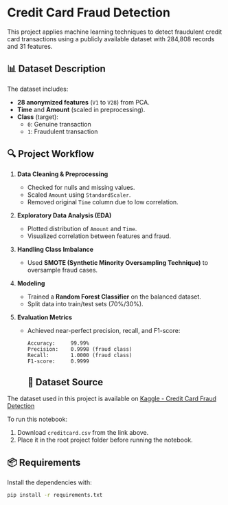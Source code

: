 # Credit Card Fraud Detection

This project applies machine learning techniques to detect fraudulent credit card transactions using a publicly available dataset with 284,808 records and 31 features.

## 📊 Dataset Description

The dataset includes:
- **28 anonymized features** (`V1` to `V28`) from PCA.
- **Time** and **Amount** (scaled in preprocessing).
- **Class** (target):  
  - `0`: Genuine transaction  
  - `1`: Fraudulent transaction

## 🔍 Project Workflow

1. **Data Cleaning & Preprocessing**
   - Checked for nulls and missing values.
   - Scaled `Amount` using `StandardScaler`.
   - Removed original `Time` column due to low correlation.

2. **Exploratory Data Analysis (EDA)**
   - Plotted distribution of `Amount` and `Time`.
   - Visualized correlation between features and fraud.

3. **Handling Class Imbalance**
   - Used **SMOTE (Synthetic Minority Oversampling Technique)** to oversample fraud cases.

4. **Modeling**
   - Trained a **Random Forest Classifier** on the balanced dataset.
   - Split data into train/test sets (70%/30%).

5. **Evaluation Metrics**
   - Achieved near-perfect precision, recall, and F1-score:
     ```
     Accuracy:     99.99%
     Precision:    0.9998 (fraud class)
     Recall:       1.0000 (fraud class)
     F1-score:     0.9999
     ```
     ## 📁 Dataset Source

The dataset used in this project is available on [Kaggle - Credit Card Fraud Detection](https://www.kaggle.com/datasets/mlg-ulb/creditcardfraud)

To run this notebook:
1. Download `creditcard.csv` from the link above.
2. Place it in the root project folder before running the notebook.

## 📦 Requirements

Install the dependencies with:

```bash
pip install -r requirements.txt
